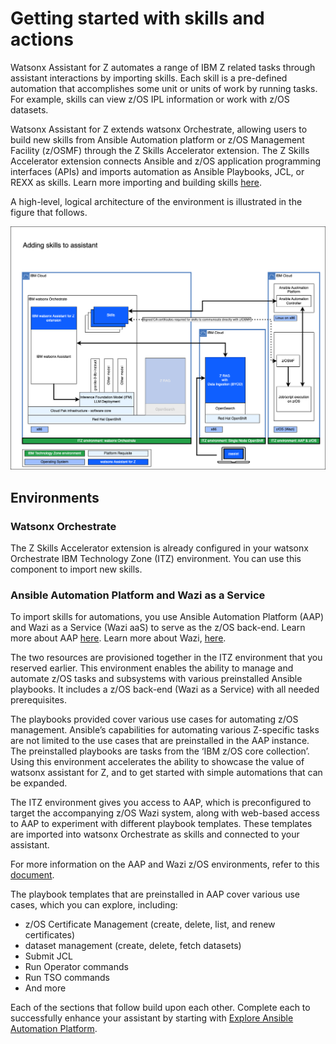 # Getting started with skills and actions
Watsonx Assistant for Z automates a range of IBM Z related tasks through assistant interactions by importing skills. Each skill is a pre-defined automation that accomplishes some unit or units of work by running tasks. For example, skills can view z/OS IPL information or work with z/OS datasets.

Watsonx Assistant for Z extends watsonx Orchestrate, allowing users to build new skills from Ansible Automation platform or z/OS Management Facility (z/OSMF) through the Z Skills Accelerator extension. The Z Skills Accelerator extension connects Ansible and z/OS application programming interfaces (APIs) and imports automation as Ansible Playbooks, JCL, or REXX as skills. Learn more importing and building skills <a href="https://www.ibm.com/docs/en/watsonx/waz/2.x?topic=building-skills-from-ansible-controller-zos" target="_blank">here</a>.

A high-level, logical architecture of the environment is illustrated in the figure that follows.

![](_attachments/LabArchitecture-Lab%203.png)

## Environments
### Watsonx Orchestrate
The Z Skills Accelerator extension is already configured in your watsonx Orchestrate IBM Technology Zone (ITZ) environment. You can use this component to import new skills.

### Ansible Automation Platform and Wazi as a Service
To import skills for automations, you use Ansible Automation Platform (AAP) and Wazi as a Service (Wazi aaS) to serve as the z/OS back-end. Learn more about AAP <a href="https://www.redhat.com/en/technologies/management/ansible" target="_blank">here</a>. Learn more about Wazi, <a href="https://www.ibm.com/cloud/wazi-as-a-service" target="_blank">here</a>.

The two resources are provisioned together in the ITZ environment that you reserved earlier. This environment enables the ability to manage and automate z/OS tasks and subsystems with various preinstalled Ansible playbooks. It includes a z/OS back-end (Wazi as a Service) with all needed prerequisites.

The playbooks provided cover various use cases for automating z/OS management. Ansible’s capabilities for automating various Z-specific tasks are not limited to the use cases that are preinstalled in the AAP instance. The preinstalled playbooks are tasks from the ‘IBM z/OS core collection’. Using this environment accelerates the ability to showcase the value of watsonx assistant for Z, and to get started with simple automations that can be expanded.

The ITZ environment gives you access to AAP, which is preconfigured to target the accompanying z/OS Wazi system, along with web-based access to AAP to experiment with different playbook templates. These templates are imported into watsonx Orchestrate as skills and connected to your assistant.

For more information on the AAP and Wazi z/OS environments, refer to this <a href="https://ibm.ent.box.com/v/ansible4zos-demo-guide" target="_blank">document</a>. 

The playbook templates that are preinstalled in AAP cover various use cases, which you can explore, including:

- z/OS Certificate Management (create, delete, list, and renew certificates)
- dataset management (create, delete, fetch datasets)
- Submit JCL
- Run Operator commands
- Run TSO commands
- And more

Each of the sections that follow build upon each other. Complete each to successfully enhance your assistant by starting with [Explore Ansible Automation Platform](exploreAAP.md).